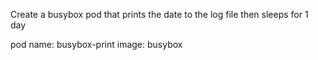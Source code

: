 Create a busybox pod that prints the date to the log file then sleeps for 1 day

pod name: busybox-print
image: busybox
